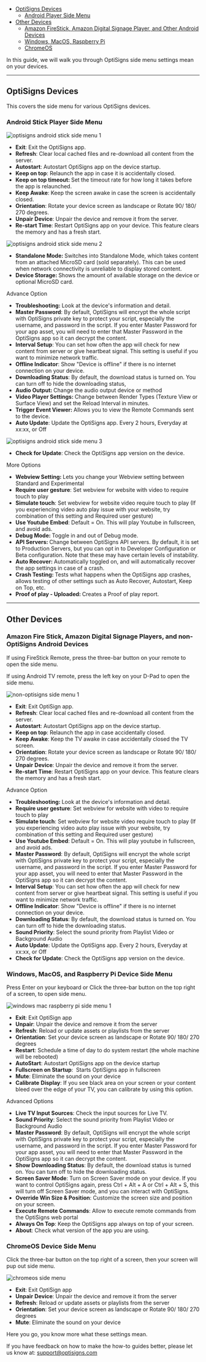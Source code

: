 <ul>
<li>
<a href="#OptiSigns">OptiSigns Devices</a>
<ul>
<li><a href="#AndroidStick">Android Player Side Menu</a></li>
</ul>
</li>
<li>
<a href="#Other">Other Devices</a>
<ul>
<li><a href="#NonOptiSigns">Amazon FireStick, Amazon Digital Signage Player, and Other Android Devices</a></li>
<li><a href="#WindowsMacOSRaspberryPi">Windows, MacOS, Raspberry Pi</a></li>
<li><a href="#ChromeOS">ChromeOS</a></li>
</ul>
</li>
</ul>
<p>In this guide, we will walk you through OptiSigns side menu settings mean on your devices.</p>
<hr>
<p><a name="OptiSigns"></a></p>
<h2 id="h_01JS2KTT7D0TAHPPCTFX0605CZ">OptiSigns Devices</h2>
<p>This covers the side menu for various OptiSigns devices.</p>
<p><a name="AndroidStick"></a></p>
<h3 id="h_01JS2KV3YSW5YWDWZ8CY6K2TDX">Android Stick Player Side Menu</h3>
<p><img src="https://support.optisigns.com/hc/article_attachments/40445670133267" alt="optisigns android stick side menu 1"></p>
<ul>
<li>
<strong>Exit</strong>: Exit the OptiSigns app.</li>
<li>
<strong>Refresh</strong>: Clear local cached files and re-download all content from the server.</li>
<li>
<strong>Autostart</strong>: Autostart OptiSigns app on the device startup.</li>
<li>
<strong>Keep on top</strong>: Relaunch the app in case it is accidentally closed.</li>
<li>
<strong>Keep on top timeout: </strong>Set the timeout rate for how long it takes before the app is relaunched.</li>
<li>
<strong>Keep Awake</strong>: Keep the screen awake in case the screen is accidentally closed.</li>
<li>
<strong>Orientation</strong>: Rotate your device screen as landscape or Rotate 90/ 180/ 270 degrees.</li>
<li>
<strong>Unpair</strong> <strong>Device</strong>: Unpair the device and remove it from the server.</li>
<li>
<strong>Re-start Time</strong>: Restart OptiSigns app on your device. This feature clears the memory and has a fresh start.</li>
</ul>
<p><img src="https://support.optisigns.com/hc/article_attachments/41022492510099" alt="optisigns android stick side menu 2"></p>
<ul>
<li>
<strong>Standalone Mode: </strong>Switches into Standalone Mode, which takes content from an attached MicroSD card (sold separately). This can be used when network connectivity is unreliable to display stored content.</li>
<li>
<strong>Device Storage: </strong>Shows the amount of available storage on the device or optional MicroSD card.</li>
</ul>
<p>Advance Option</p>
<ul>
<li>
<strong>Troubleshooting: </strong>Look at the device's information and detail.</li>
<li>
<strong>Master Password</strong>: By default, OptiSigns will encrypt the whole script with OptiSigns private key to protect your script, especially the username, and password in the script. If you enter Master Password for your app asset, you will need to enter that Master Password in the OptiSigns app so it can decrypt the content. </li>
<li>
<strong>Interval Setup</strong>: You can set how often the app will check for new content from server or give heartbeat signal. This setting is useful if you want to minimize network traffic.</li>
<li>
<strong>Offline Indicator</strong>: Show "Device is offline" if there is no internet connection on your device.</li>
<li>
<strong>Downloading Status</strong>: By default, the download status is turned on. You can turn off to hide the downloading status,</li>
<li>
<strong>Audio Output: </strong>Change the audio output device or method</li>
<li>
<strong>Video Player Settings: </strong>Change between Render Types (Texture View or Surface View) and set the Reload Interval in minutes.</li>
<li>
<strong>Trigger Event Viewer: </strong>Allows you to view the Remote Commands sent to the device.</li>
<li>
<strong>Auto Update</strong>: Update the OptiSigns app. Every 2 hours, Everyday at xx:xx, or Off</li>
</ul>
<p><img src="https://support.optisigns.com/hc/article_attachments/41022492510995" alt="optisigns android stick side menu 3"></p>
<ul>
<li>
<strong>Check for Update</strong>: Check the OptiSigns app version on the device.</li>
</ul>
<p>More Options</p>
<ul>
<li>
<strong>Webview Setting: </strong>Lets you change your Webview setting between Standard and Experimental</li>
<li>
<strong>Require user gesture</strong>: Set webview for website with video to require touch to play</li>
<li>
<strong>Simulate touch</strong>: Set webview for website video require touch to play (If you experiencing video auto play issue with your website, try combination of this setting and Required user gesture)</li>
<li>
<strong>Use Youtube Embed</strong>: Default = On. This will play Youtube in fullscreen, and avoid ads.</li>
<li>
<strong>Debug Mode: </strong>Toggle in and out of Debug mode.</li>
<li>
<strong>API Servers: </strong>Change between OptiSigns API servers. By default, it is set to Production Servers, but you can opt in to Developer Configuration or Beta configuration. Note that these may have certain levels of instability.</li>
<li>
<strong>Auto Recover: </strong>Automatically toggled on, and will automatically recover the app settings in case of a crash.</li>
<li>
<strong>Crash Testing: </strong>Tests what happens when the OptiSigns app crashes, allows testing of other settings such as Auto Recover, Autostart, Keep on Top, etc.</li>
<li>
<strong>Proof of play - Uploaded: </strong>Creates a Proof of play report.</li>
</ul>
<hr>
<p><a name="Other"></a></p>
<h2 id="h_01JS2MJVV307V0MXPJ8WM9FTJ6">Other Devices</h2>
<p><a name="NonOptiSigns"></a></p>
<h3 id="h_01JS2KPKY7A3M8V7MQ0WT4Z1A0">Amazon Fire Stick, Amazon Digital Signage Players, and non-OptiSigns Android Devices</h3>
<p>If using FireStick Remote, press the three-bar button on your remote to open the side menu.</p>
<p>If using Android TV remote, press the left key on your D-Pad to open the side menu.</p>
<p><img src="https://support.optisigns.com/hc/article_attachments/11413524572947" alt="non-optisigns side menu 1"></p>
<ul>
<li>
<strong>Exit</strong>: Exit OptiSign app.</li>
<li>
<strong>Refresh</strong>: Clear local cached files and re-download all content from the server.</li>
<li>
<strong>Autostart</strong>: Autostart OptiSigns app on the device startup.</li>
<li>
<strong>Keep on top</strong>: Relaunch the app in case accidentally closed.</li>
<li>
<strong>Keep Awake</strong>: Keep the TV awake in case accidentally closed the TV screen.</li>
<li>
<strong>Orientation</strong>: Rotate your device screen as landscape or Rotate 90/ 180/ 270 degrees.</li>
<li>
<strong>Unpair</strong> <strong>Device</strong>: Unpair the device and remove it from the server.</li>
<li>
<strong>Re-start Time</strong>: Restart OptiSigns app on your device. This feature clears the memory and has a fresh start. </li>
</ul>
<p>Advance Option</p>
<ul>
<li>
<strong>Troubleshooting: </strong>Look at the device's information and detail.</li>
<li>
<strong>Require user gesture</strong>: Set webview for website with video to require touch to play</li>
<li>
<strong>Simulate touch</strong>: Set webview for website video require touch to play (If you experiencing video auto play issue with your website, try combination of this setting and Required user gesture)</li>
<li>
<strong>Use Youtube Embed</strong>: Default = On. This will play youtube in fullscreen, and avoid ads.</li>
<li>
<strong>Master Password</strong>: By default, OptiSigns will encrypt the whole script with OptiSigns private key to protect your script, especially the username, and password in the script. If you enter Master Password for your app asset, you will need to enter that Master Password in the OptiSigns app so it can decrypt the content. </li>
<li>
<strong>Interval Setup</strong>: You can set how often the app will check for new content from server or give heartbeat signal. This setting is useful if you want to minimize network traffic.</li>
<li>
<strong>Offline Indicator</strong>: Show "Device is offline" if there is no internet connection on your device.</li>
<li>
<strong>Downloading Status</strong>: By default, the download status is turned on. You can turn off to hide the downloading status.</li>
<li>
<strong>Sound Priority</strong>: Select the sound priority from Playlist Video or Background Audio</li>
<li>
<strong>Auto Update</strong>: Update the OptiSigns app. Every 2 hours, Everyday at xx:xx, or Off</li>
<li>
<strong>Check for Update</strong>: Check the OptiSigns app version on the device.</li>
</ul>
<p><a name="WindowsMacOSRaspberryPi"></a></p>
<h3 id="h_01JS2KPKY7YQY8P2DZXZZFP897">Windows, MacOS, and Raspberry Pi Device Side Menu</h3>
<p>Press Enter on your keyboard or Click the three-bar button on the top right of a screen, to open side menu.</p>
<p><img src="https://support.optisigns.com/hc/article_attachments/11413599345299" alt="windows mac raspberry pi side menu 1"></p>
<ul>
<li>
<strong>Exit</strong>: Exit OptiSign app</li>
<li>
<strong>Unpair</strong>: Unpair the device and remove it from the server</li>
<li>
<strong>Refresh</strong>: Reload or update assets or playlists from the server</li>
<li>
<strong>Orientation</strong>: Set your device screen as landscape or Rotate 90/ 180/ 270 degrees</li>
<li>
<strong>Restart</strong>: Schedule a time of day to do system restart (the whole machine will be rebooted)</li>
<li>
<strong>AutoStart</strong>: Autostart OptiSigns app on the device startup</li>
<li>
<strong>Fullscreen on Startup</strong>:  Starts OptiSigns app in fullscreen</li>
<li>
<strong>Mute</strong>: Eliminate the sound on your device</li>
<li>
<strong>Calibrate</strong> <strong>Display</strong>: If you see black area on your screen or your content bleed over the edge of your TV, you can calibrate by using this option.</li>
</ul>
<p>Advanced Options</p>
<ul>
<li>
<strong>Live TV Input Sources</strong>: Check the input sources for Live TV.</li>
<li>
<strong>Sound Priority</strong>: Select the sound priority from Playlist Video or Background Audio</li>
<li>
<strong>Master Password</strong>: By default, OptiSigns will encrypt the whole script with OptiSigns private key to protect your script, especially the username, and password in the script. If you enter Master Password for your app asset, you will need to enter that Master Password in the OptiSigns app so it can decrypt the content. </li>
<li>
<strong>Show Downloading Status</strong>: By default, the download status is turned on. You can turn off to hide the downloading status.</li>
<li>
<strong>Screen Saver Mode</strong>: Turn on Screen Saver mode on your device. If you want to control OptiSigns again, press Ctrl + Alt + A or Ctrl + Alt + S, this will turn off Screen Saver mode, and you can interact with OptiSigns.</li>
<li>
<strong>Override Win Size &amp; Position</strong>: Customize the screen size and position on your screen.</li>
<li>
<strong>Execute Remote Commands</strong>: Allow to execute remote commands from the OptiSigns web portal</li>
<li>
<strong>Always On Top</strong>: Keep the OptiSigns app always on top of your screen.</li>
<li>
<strong>About</strong>: Check what version of the app you are using.</li>
</ul>
<p><a name="ChromeOS"></a></p>
<h3 id="h_01JS2KPKY7W00Y334BGXZJ5RCC">ChromeOS Device Side Menu</h3>
<p>Click the three-bar button on the top right of a screen, then your screen will pup out side menu.</p>
<p><img src="https://support.optisigns.com/hc/article_attachments/360094616653" alt="chromeos side menu"></p>
<ul>
<li>
<strong>Exit</strong>: Exit OptiSign app</li>
<li>
<strong>Unpair</strong> <strong>Device</strong>: Unpair the device and remove it from the server</li>
<li>
<strong>Refresh</strong>: Reload or update assets or playlists from the server</li>
<li>
<strong>Orientation</strong>: Set your device screen as landscape or Rotate 90/ 180/ 270 degrees</li>
<li>
<strong>Mute</strong>: Eliminate the sound on your device</li>
</ul>
<p>Here you go, you know more what these settings mean.</p>
<p>If you have feedback on how to make the how-to guides better, please let us know at: <a class="link-viewer_link__2qJYG blog-link-hashtag-color y_1_u" href="mailto:support@optisigns.com" target="_top" rel="noreferrer">support@optisigns.com</a></p>
